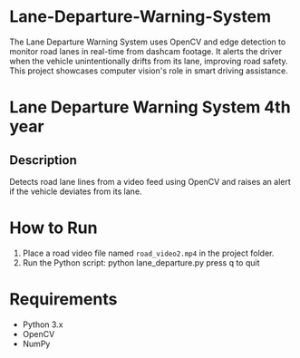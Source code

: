 # Lane-Departure-Warning-System
The Lane Departure Warning System uses OpenCV and edge detection to monitor road lanes in real-time from dashcam footage. It alerts the driver when the vehicle unintentionally drifts from its lane, improving road safety. This project showcases computer vision's role in smart driving assistance.
# Lane Departure Warning System 4th year
## Description
Detects road lane lines from a video feed using OpenCV and raises an alert if the vehicle deviates from its lane.
# How to Run
1. Place a road video file named `road_video2.mp4` in the project folder.
2. Run the Python script:
   python lane_departure.py
   press q to quit
# Requirements
- Python 3.x
- OpenCV
- NumPy
